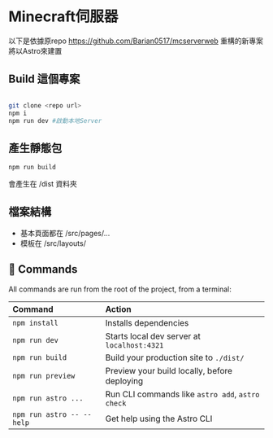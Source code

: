 Minecraft伺服器
===

以下是依據原repo https://github.com/Barian0517/mcserverweb 重構的新專案
將以Astro來建置

## Build 這個專案

```bash

git clone <repo url>
npm i
npm run dev #啟動本地Server
```

## 產生靜態包
```bash
npm run build
```

會產生在 /dist 資料夾



## 檔案結構
* 基本頁面都在 /src/pages/...
* 模板在 /src/layouts/






## 🧞 Commands

All commands are run from the root of the project, from a terminal:

| Command                   | Action                                           |
| :------------------------ | :----------------------------------------------- |
| `npm install`             | Installs dependencies                            |
| `npm run dev`             | Starts local dev server at `localhost:4321`      |
| `npm run build`           | Build your production site to `./dist/`          |
| `npm run preview`         | Preview your build locally, before deploying     |
| `npm run astro ...`       | Run CLI commands like `astro add`, `astro check` |
| `npm run astro -- --help` | Get help using the Astro CLI                     |
